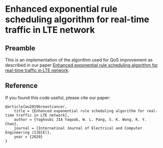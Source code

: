 # Enhanced exponential rule scheduling algorithm for real-time traffic in LTE network

## Preamble
This is an implementation of the algorithm used for QoS improvement as described in our paper [Enhanced exponential rule scheduling algorithm for real-time traffic in LTE network](http://doi.org/10.11591/ijece.v10i2.pp1993-2002). 


## Reference

If you found this code useful, please cite our paper:

    @article{wu2019breastcancer, 
        title = {Enhanced exponential rule scheduling algorithm for real-time traffic in LTE network},
        author = {Yaghoubi JIA Yaqoob, W. L. Pang, S. K. Wong, K. Y. Chan}, 
        journal = {Internatinal Journal of Electrical and Computer Engineering (IJECE)},
        year = {2020}
    }